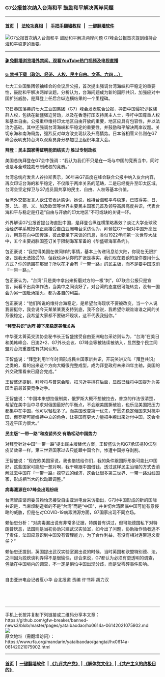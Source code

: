 ### G7公报首次纳入台海和平 鼓励和平解决两岸问题
------------------------

#### [首页](https://github.com/gfw-breaker/banned-news3/blob/master/README.md) &nbsp;&nbsp;|&nbsp;&nbsp; [法轮功真相](https://github.com/begood0513/basic/blob/master/README.md)  &nbsp;&nbsp;|&nbsp;&nbsp; [手把手翻墙教程](https://github.com/gfw-breaker/guides/wiki)  &nbsp;&nbsp;|&nbsp;&nbsp; [一键翻墙软件](https://github.com/gfw-breaker/nogfw/blob/master/README.md)  



<div id="headerimg">
 <img alt="G7公报首次纳入台海和平 鼓励和平解决两岸问题" src="https://www.rfa.org/mandarin/yataibaodao/gangtai/hx0614a-06142021075902.html/@@images/befcdfda-5872-43e5-ad62-d2243445fa65.jpeg" title="G7公报首次纳入台海和平 鼓励和平解决两岸问题"/>
 <span class="lead_image_caption">
  G7峰会公报首次提到维持台海和平稳定的重要。
 </span>
 <!-- zoomattribute -->
</div>

<hr/>


#### [ 🎬  免翻墙浏览墙外禁闻、观看YouTube热门视频及电视直播](https://github.com/gfw-breaker/HelloWorld)

#### [ 💥  禁书下载（政治、经济、人权、民主自由、文革、六四 ...）](https://github.com/gfw-breaker/books/blob/master/README.md)

<div id="storytext">
 <p>
  七大工业国集团领袖峰会的会议后公报，首次提出强调台湾海峡和平稳定的重要性，鼓励和平解决两岸议题，分析认为，台海问题成为新的国际共识，加强应对中国扩张威胁，是拜登上任后合纵连横结果的一个里程碑。
 </p>
 <p>
  13日英国落幕的七大工业国集团（G7）峰会发表联合公报，抨击中国侵犯少数族群人权，包括在新疆强迫劳动，以及在香港打压支持民主人士，呼吁中国尊重人权和基本自由。公报重申维持印太地区自由开放的重要，地区应具有包容性，并以法治为基础。其中还强调台湾海峡和平稳定的重要性，并鼓励和平解决两岸议题。关切东海和南海局势，强烈反对单方改变现状及升高情势。日本首相菅义伟则在G7峰会表明支持台湾以观察员身分参加世卫组织年度大会。
 </p>
 <p>
  <strong>
   拜登：民主国家需证明能团结实力 胜过专制政权
  </strong>
 </p>
 <p>
  美国总统拜登在G7会中强调：“我认为我们不只是在一场与中国的竞赛当中，同时也是与全球独裁专制政权的竞赛。”
 </p>
 <p>
  台湾总统府发言人谷拉斯表示，36年来G7首度在峰会联合公报中纳入友台内容，再次印证台海的和平稳定，不仅限于两岸关系的范畴，二是已经提升至印太区域。台湾会坚定捍卫与G7成员国共享的民主、自由、人权等基本价值。
 </p>
 <p>
  台湾外交部发言人欧江安表达感谢，她说，维持台海和平与稳定，已取得美、日、英、法、德、义、加及欧盟等世界主要民主国家元首及领导高层高度共识，代表台海和平与稳定是打造“自由与开放的印太地区”不可或缺的关键一环。
 </p>
 <p>
  外界解读G7公报首提台海直批中国，是拜登合纵连横策略奏效？淡江大学全球政治经济学系教授包正豪接受自由亚洲电台采访认为，拜登拉G7一起对中国升高压力，用意在向中国传递，彼此要坐下来谈的讯息，类似1922年间第一次世界大战中，五个主要战胜国签订关于限制海军军备的《华盛顿海军条约》。
 </p>
 <p>
  包正豪说：“我觉得美国在做同样的事情，基本上传递讯息给大陆，你现在无限扩张，是我无法接受的，但我也承认你的扩张是事实，我们现在要谈的是你要用什么方式？你的范围在那里？所以在才会有『一带一路』的民主版，而不是要中国取消『一带一路』。”
 </p>
 <p>
  包正豪认为，“台湾”只是美中拿出来折磨对方的一根“刺”，G7联合公报只是宣言，尚看不出具体作法，当美中之间谈好了，对台湾的态度很可能转变，没有一国会为另一国赴汤蹈火，都为各自的利益。
 </p>
 <p>
  包正豪说：“他们所说的维持台海稳定，是希望台海现状不要被改变，当一个人说我要挺你，我会说今天某某某我支持到底，我不会说，我希望你跟谁谁谁之间的关系很稳定，我希望大家都不要破坏现状，这不代表我挺你。”
 </p>
 <p>
  <strong>
   “拜登共识”达阵 接下来稳定美俄关系
  </strong>
 </p>
 <p>
  中华亚太菁英交流协会秘书长王智盛接受自由亚洲电台采访则认为，“台海”在美日和美韩峰会、日澳2+2、G7外长会议、G7峰会等被陆续被纳入，显然整个民主同盟对台海重要性有共同认知。
 </p>
 <p>
  王智盛说：“拜登利用半年时间形成民主国家新共识，开玩笑讲又叫『拜登共识』之类的，看的出来这个方向大概很完整成型，成为拜登政府未来四年主轴，美国的外交政策看来已磨合完成。”
 </p>
 <p>
  王智盛还提到，拜登将与普京会晤，把习近平排在后面，显然已经将中国提升为美国当前最首要竞争对手。
 </p>
 <p>
  王智盛说：“中国本来想拉俄制美，俄罗斯大概不想被拉去，普京的作法很清楚，希望在美中当中寻求对俄国最好的平衡点，不会跟美国撕破脸，也乐见美国把压力都集中在中国，他可以轻松多了。而美国改变第一优先，宁愿先稳定俄国来对抗中国，俄罗斯可能维持中立的角色，让美国有更大力量把手腾出来对付中国，这会令习近平压力很大。”
 </p>
 <p>
  <strong>
   民主版“一带一路”和疫苗外交 有助松动中国势力
  </strong>
 </p>
 <p>
  对拜登针对中国“一带一路”提出民主版替代方案，王智盛认为和G7承诺捐10亿剂疫苗效果一样。第三世界国家过去只能跟中国合作，惨遭中国掠夺剥削。
 </p>
 <p>
  王智盛说：“现在欧美国家说，我也借钱给你们，我的条件跟国际形象可能比中国好，这些国家可能想一想对啊，我干嘛跟中国借钱，透过这样民主治理的方式去消解过去中国在『一带一路』掠夺式的经济，这会让很多第三世界、一带一路沿线国家，形成相当大的松动跟调整。”
 </p>
 <p>
  <strong>
   病毒溯源在G7峰会出现纷歧
  </strong>
 </p>
 <p>
  台湾智库谘询委员赖怡忠接受自由亚洲电台采访指出，G7对中国形成的新的国际共识是，当麻烦制造者的不是“台湾”而是“中国”，并关切台湾面临中国可能有意侵略的威胁，但是在对COVID-19病毒溯源方面，G7国家出现不同立场。
 </p>
 <p>
  赖怡忠分析：“对病毒漏出说有非常多证据，特朗普有讲过，但可能德国私下对特朗普厌恶，法国则是当初协助兴建武汉实验室，如今出了问题，协助始作俑者逃不了责任，法国应意识到中国没有管理能力，为了合作利益，有没有相对连带道义责任？”
 </p>
 <p>
  赖怡忠还提到，英国提出武汉实验室漏出说的时候，当时英国和欧盟特别德、法，之间因为脱欧谈判弄得不是很愉快，综合来说，G7都认为必须有更透明的调查，包括在中国境内的调查，不一定是惧怕中国出现分歧，而是受零碎事件影响。
 </p>
 <p>
  <br/>
  自由亚洲电台记者夏小华 台北报道 责编 许书婷 胡力汉
 </p>
 <p class="p2">
 </p>
 <p class="p2">
 </p>
 <p class="p2">
 </p>
 <p>
  <br/>
  <br/>
  <br/>
 </p>
</div>

<hr/>
手机上长按并复制下列链接或二维码分享本文章：<br/>
https://github.com/gfw-breaker/banned-news3/blob/master/pages/yataibaodao/hx0614a-06142021075902.md <br/>
<a href='https://github.com/gfw-breaker/banned-news3/blob/master/pages/yataibaodao/hx0614a-06142021075902.md'><img src='https://github.com/gfw-breaker/banned-news3/blob/master/pages/yataibaodao/hx0614a-06142021075902.md.png'/></a> <br/>
原文地址（需翻墙访问）：https://www.rfa.org/mandarin/yataibaodao/gangtai/hx0614a-06142021075902.html


------------------------
#### [首页](https://github.com/gfw-breaker/banned-news3/blob/master/README.md) &nbsp;|&nbsp; [一键翻墙软件](https://github.com/gfw-breaker/nogfw/blob/master/README.md) &nbsp;| [《九评共产党》](https://github.com/gfw-breaker/9ping.md/blob/master/README.md#九评之一评共产党是什么) | [《解体党文化》](https://github.com/gfw-breaker/jtdwh.md/blob/master/README.md) | [《共产主义的终极目的》](https://github.com/gfw-breaker/gczydzjmd.md/blob/master/README.md)


<img src='http://gfw-breaker.win/banned-news3/pages/yataibaodao/hx0614a-06142021075902.md' width='0px' height='0px'/>